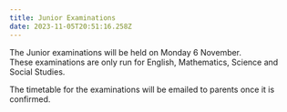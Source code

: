 ```yaml
---
title: Junior Examinations
date: 2023-11-05T20:51:16.258Z
---
```

The Junior examinations will be held on Monday 6 November.  
These examinations are only run for English, Mathematics, Science and Social Studies.  

The timetable for the examinations will be emailed to parents once it is confirmed.
